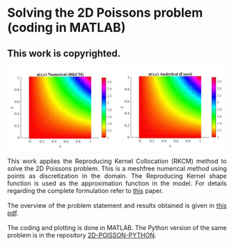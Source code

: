 # Solving the 2D Poissons problem (coding in MATLAB)
## This work is copyrighted.

<p align="center">
<img width="600" src="2DComp.jpg">
</p>

<div style="text-align: justify"> 

 This work applies the Reproducing Kernel Collocation (RKCM) method to solve the 2D Poissons problem. This is a meshfree numerical method using points as discretization in the domain. The Reproducing Kernel shape function is used as the approximation function in the model. For details regarding the complete formulation refer to <a href="https://doi.org/10.1002/num.20539">this</a> paper. 
 <br/>
 <br/>
The overview of the problem statement and results obtained is given in <a href="latex/Poisson.pdf">this pdf</a>.
<br/>
<br/>
The coding and plotting is done in MATLAB. The Python version of the same problem is in the repository <a href="https://bramyarao.github.io/2D-POISSON-PYTHON/">2D-POISSON-PYTHON</a>.

</div>
 


